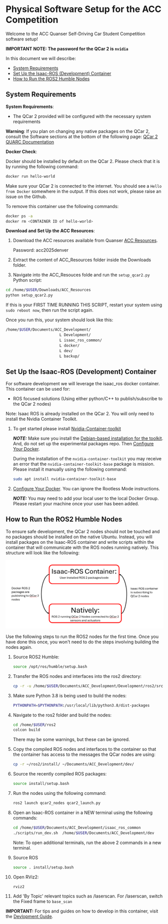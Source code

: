 # Physical Software Setup for the ACC Competition <!-- omit in toc -->

Welcome to the ACC Quanser Self-Driving Car Student Competition software setup!

**IMPORTANT NOTE: The password for the QCar 2 is `nvidia`**

In this document we will describe:

- [System Requirements](#system-requirements)
- [Set Up the Isaac-ROS (Development) Container](#set-up-the-isaac-ros-development-container)
- [How to Run the ROS2 Humble Nodes](#how-to-run-the-ros2-humble-nodes)

## System Requirements

**System Requirements**:

- The QCar 2 provided will be configured with the necessary system requirements

**Warning**: If you plan on changing any native packages on the QCar 2, consult the Software sections at the bottom of the following page: [QCar 2 QUARC Documentation](https://docs.quanser.com/quarc/documentation/qcar2.html)

**Docker Check**:

Docker should be installed by default on the QCar 2. Please check that it is by running the following command:

```bash
docker run hello-world
```

Make sure your QCar 2 is connected to the internet. You should see a `Hello from Docker` somewhere in the output. If this does not work, please raise an issue on the Github.

To remove this container use the following commands:

```bash
docker ps -a
docker rm <CONTAINER ID of hello-world>
```

**Download and Set Up the ACC Resources**:

1. Download the ACC resources available from Quanser [ACC Resources](https://quanserinc.box.com/s/g2690n3jwbhquwr8uqdz0b45m5wx945z).

   Password: acc2025denver

2. Extract the content of ACC_Resources folder inside the Downloads folder.

3. Navigate into the ACC_Resouces folde and run the `setup_qcar2.py` Python script:

```bash
cd /home/$USER/Downloads/ACC_Resources
python setup_qcar2.py
```

If this is your FIRST TIME RUNNING THIS SCRIPT, restart your system using `sudo reboot now`, then run the script again.

Once you run this, your system should look like this:

``` bash
/home/$USER/Documents/ACC_Development/ 
                        L Development/
                        L isaac_ros_common/
                        L docker/
                        L dev/
                        L backup/
```

## Set Up the Isaac-ROS (Development) Container

For software development we will leverage the isaac_ros docker container. This container can be used for:

- ROS focused solutions (Using either python/C++ to publish/subscribe to the QCar 2 nodes)

Note: Isaac ROS is already installed on the QCar 2. You will only need to install the Nvidia Container Toolkit.

1. To get started please install [Nvidia-Container-toolkit](https://docs.nvidia.com/datacenter/cloud-native/container-toolkit/latest/install-guide.html#installing-the-nvidia-container-toolkit)

    **_NOTE:_**  Make sure you install the [Debian-based installation for the toolkit](https://docs.nvidia.com/datacenter/cloud-native/container-toolkit/latest/install-guide.html#with-apt-ubuntu-debian). And, do not set up the experimental packages repo. Then [Configure Your Docker](https://docs.nvidia.com/datacenter/cloud-native/container-toolkit/latest/install-guide.html#configuring-docker).

    During the installation of the `nvidia-container-toolkit` you may receive an error that the `nvidia-container-toolkit-base` package is mission. Please install it manually using the following command:

    ```bash
    sudo apt install nvidia-container-toolkit-base
    ```

 2. [Configure Your Docker](https://docs.nvidia.com/datacenter/cloud-native/container-toolkit/latest/install-guide.html#configuring-docker). You can ignore the Rootless Mode instructions.

    **_NOTE:_**  You may need to add your local user to the local Docker Group. Please restart your machine once your user has been added.

## How to Run the ROS2 Humble Nodes

To ensure safe development, the QCar 2 nodes should not be touched and no packages should be installed on the native Ubuntu. Instead, you will install packages on the Isaac-ROS container and write scripts within the container that will communicate with the ROS nodes running natively. This structure will look like the following:

![Development Structure](https://github.com/quanser/ACC-Competition-2025/blob/stage2/Software_Guides/Pictures/software_architecture_stage2.png)

Use the following steps to run the ROS2 nodes for the first time. Once you have done this once, you won't need to do the steps involving building the nodes again.

1. Source ROS2 Humble:

    ```bash
    source /opt/ros/humble/setup.bash
    ```

2. Transfer the ROS nodes and interfaces into the ros2 directory:

    ```bash
    cp -r -u /home/$USER/Documents/ACC_Development/Development/ros2/src /home/$USER/ros2
    ```

3. Make sure Python 3.8 is being used to build the nodes:

    ```bash
    PYTHONPATH=$PYTHONPATH:/usr/local/lib/python3.8/dist-packages
    ```

4. Navigate to the ros2 folder and build the nodes:

    ```bash
    cd /home/$USER/ros2
    colcon build
    ```

    There may be some warnings, but these can be ignored.

5. Copy the compiled ROS nodes and interfaces to the container so that the container has access to the messages the QCar nodes are using:

    ```bash
    cp -r ~/ros2/install/ ~/Documents/ACC_Development/dev/
    ```

6. Source the recently compiled ROS packages:

    ```bash
    source install/setup.bash
    ```

7. Run the nodes using the following command:

    ```bash
    ros2 launch qcar2_nodes qcar2_launch.py
    ```

8. Open an Isaac-ROS container in a NEW terminal using the following commands:

    ```bash
    cd /home/$USER/Documents/ACC_Development/isaac_ros_common
    ./scripts/run_dev.sh  /home/$USER/Documents/ACC_Development/dev
    ```

    Note: To open additional terminals, run the above 2 commands in a new terminal.

9. Source ROS

    ```bash
    source . install/setup.bash
    ```

10. Open RViz2:

    ```bash
    rviz2
    ```

11. Add 'By Topic' relevant topics such as /laserscan. For /laserscan, switch the Fixed frame to `base_scan`

**IMPORTANT:** For tips and guides on how to develop in this container, visit the [Devlopment Guide](https://github.com/quanser/ACC-Competition-2025/blob/main/Software_Guides/Development%20Guide.md).
